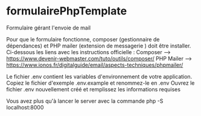 # formulairePhpTemplate
Formulaire gérant l'envoie de mail

Pour que le formulaire fonctionne, composer (gestionnaire de dépendances) et PHP mailer (extension de messagerie ) doit être installer.
Ci-dessous les liens avec les instructions officielle :
Composer --> https://www.devenir-webmaster.com/tuto/outils/composer/
PHP Mailer --> https://www.ionos.fr/digitalguide/email/aspects-techniques/phpmailer/

Le fichier .env contient les variables d'environnement de votre application.
Copiez le fichier d'exemple  .env.example et renommez-le en .env
Ouvrez le fichier .env nouvellement créé et remplissez les informations requises

Vous avez plus qu'à lancer le server avec la commande php -S localhost:8000
